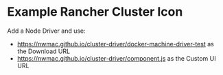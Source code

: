 # Example Rancher Cluster Icon

<p>Add a Node Driver and use:</p>
<ul>
  <li><a href="https://nwmac.github.io/cluster-driver/docker-machine-driver-test">https://nwmac.github.io/cluster-driver/docker-machine-driver-test</a> as the Download URL</li>
  <li><a href="https://nwmac.github.io/cluster-driver/component.js">https://nwmac.github.io/cluster-driver/component.js</a> as the Custom UI URL</li>
</ul>
